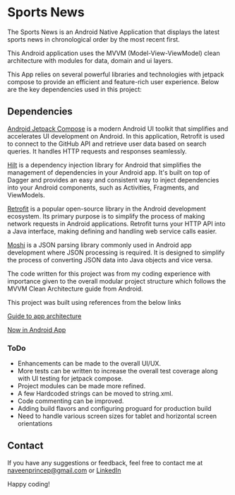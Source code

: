 # Sports News

The Sports News is an Android Native Application that displays the latest sports news in chronological order by the most recent first.

This Android application uses the MVVM (Model-View-ViewModel) clean architecture with modules for data, domain and ui layers.

This App relies on several powerful libraries and technologies with jetpack compose to provide an efficient and feature-rich user experience. Below are the key dependencies used in this project:

## Dependencies

[Android Jetpack Compose](https://developer.android.com/jetpack/compose) is a modern Android UI toolkit that simplifies and accelerates UI development on Android. In this application, Retrofit is used to connect to the GitHub API and retrieve user data based on search queries. It handles HTTP requests and responses seamlessly.

[Hilt](https://developer.android.com/training/dependency-injection/hilt-android) is a dependency injection library for Android that simplifies the management of dependencies in your Android app. It's built on top of Dagger and provides an easy and consistent way to inject dependencies into your Android components, such as Activities, Fragments, and ViewModels.

[Retrofit](https://square.github.io/retrofit/) is a popular open-source library in the Android development ecosystem. Its primary purpose is to simplify the process of making network requests in Android applications. Retrofit turns your HTTP API into a Java interface, making defining and handling web service calls easier.

[Moshi](https://github.com/square/moshi) is a JSON parsing library commonly used in Android app development where JSON processing is required. It is designed to simplify the process of converting JSON data into Java objects and vice versa.



The code written for this project was from my coding experience with importance given to the overall modular project structure which follows the MVVM Clean Architecture guide from Android.

This project was built using references from the below links

[Guide to app architecture](https://developer.android.com/topic/architecture)

[Now in Android App](https://github.com/android/nowinandroid)



### ToDo

- Enhancements can be made to the overall UI/UX.
- More tests can be written to increase the overall test coverage along with UI testing for jetpack compose.
- Project modules can be made more refined.
- A few Hardcoded strings can be moved to string.xml.
- Code commenting can be improved.
- Adding build flavors and configuring proguard for production build
- Need to handle various screen sizes for tablet and horizontal screen orientations
  

## Contact

If you have any suggestions or feedback, feel free to contact me at naveenprincep@gmail.com or [LinkedIn](https://www.linkedin.com/in/naveenprincep/)

Happy coding!

